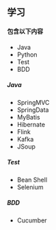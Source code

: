 ## 学习

#### 包含以下内容
* Java
* Python
* Test
* BDD

##### Java
* SpringMVC
* SpringData
* MyBatis
* Hibernate
* Flink
* Kafka
* JSoup

##### Test
* Bean Shell
* Selenium

##### BDD
* Cucumber

